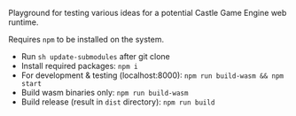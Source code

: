 Playground for testing various ideas for a potential Castle Game Engine web runtime.

Requires `npm` to be installed on the system.

- Run `sh update-submodules` after git clone
- Install required packages: `npm i`
- For development & testing (localhost:8000): `npm run build-wasm && npm start`
- Build wasm binaries only: `npm run build-wasm`
- Build release (result in `dist` directory): `npm run build`

